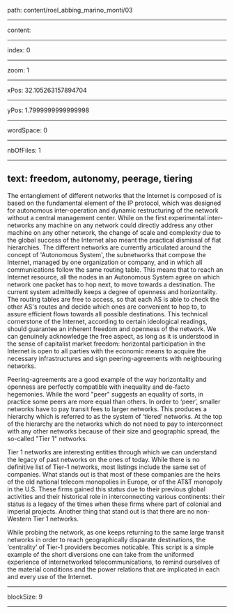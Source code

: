 path: content/roel_abbing_marino_monti/03

----

content: 

----

index: 0

----

zoom: 1

----

xPos: 32.105263157894704

----

yPos: 1.7999999999999998

----

wordSpace: 0

----

nbOfFiles: 1

----

text: freedom, autonomy, peerage, tiering
-----------------------------------

The entanglement of different networks that the Internet is composed of is based on the fundamental element of the IP protocol, which was designed for autonomous inter-operation and dynamic restructuring of the network without a central management center. While on the first experimental inter-networks any machine on any network could directly address any other machine on any other network, the change of scale and complexity due to the global success of the Internet also meant the practical dismissal of flat hierarchies.
The different networks are currently articulated around the concept of 'Autonomous System', the subnetworks that compose the Internet, managed by one organization or company, and in which all communications follow the same routing table. This means that to reach an Internet resource, all the nodes in an Autonomous System agree on which network one packet has to hop next, to move towards a destination.
The current system admittedly keeps a degree of openness and horizontality. The routing tables are free to access, so that each AS is able to check the other AS's routes and decide which ones are convenient to hop to, to assure efficient flows towards all possible destinations.
This technical cornerstone of the Internet, according to certain ideological readings, should guarantee an inherent freedom and openness of the network. We can genuinely acknowledge the free aspect, as long as it is understood in the sense of capitalist market freedom: horizontal participation in the Internet is open to all parties with the economic means to acquire the necessary infrastructures and sign peering-agreements with neighbouring networks.

Peering-agreements are a good example of the way horizontality and openness are perfectly compatible with inequality and de-facto hegemonies. While the word "peer" suggests an equality of sorts, in practice some peers are more equal than others. In order to ‘peer’, smaller networks have to pay transit fees to larger networks. This produces a hierarchy which is referred to as the system of ‘tiered’ networks. At the top of the hierarchy are the networks which do not need to pay to interconnect with any other networks because of their size and geographic spread, the so-called "Tier 1" networks. 

Tier 1 networks are interesting entities through which we can understand the legacy of past networks on the ones of today. While there is no definitive list of Tier-1 networks, most listings include the same set of companies. What stands out is that most of these companies are the heirs of the old national telecom monopolies in Europe, or of the AT&T monopoly in the U.S. These firms gained this status due to their previous global activities and their historical role in interconnecting various continents: their status is a legacy of the times when these firms where part of colonial and imperial projects. Another thing that stand out is that there are no non-Western Tier 1 networks.

While probing the network, as one keeps returning to the same large transit networks in order to reach geographically disparate destinations, the ‘centrality’ of Tier-1 providers becomes noticable.
This script is a simple example of the short diversions one can take from the uniformed experience of internetworked telecommunications, to remind ourselves of the material conditions and the power relations that are implicated in each and every use of the Internet.


----

blockSize: 9

----


